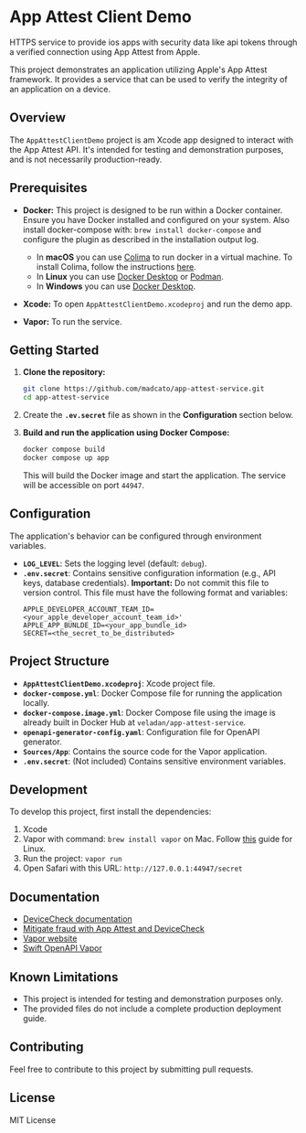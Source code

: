 # App Attest Client Demo

HTTPS service to provide ios apps with security data like api tokens through a verified connection using App Attest from Apple.

This project demonstrates an application utilizing Apple's App Attest framework.  It provides a service that can be used to verify the integrity of an application on a device.

## Overview

The `AppAttestClientDemo` project is am Xcode app designed to interact with the App Attest API.  It's intended for testing and demonstration purposes, and is not necessarily production-ready.

## Prerequisites

*   **Docker:** This project is designed to be run within a Docker container.  Ensure you have Docker installed and configured on your system. Also install docker-compose with: `brew install docker-compose` and configure the plugin as described in the installation output log.
    - In **macOS** you can use [Colima](https://github.com/abiosoft/colima) to run docker in a virtual machine. To install Colima, follow the instructions [here](https://github.com/abiosoft/colima#installation).
    - In **Linux** you can use [Docker Desktop](https://docs.docker.com/docker-for-linux/install/) or [Podman](https://podman.io/getting-started/installation).
    - In **Windows** you can use [Docker Desktop](https://docs.docker.com/docker-for-windows/install/).

*   **Xcode:**  To open `AppAttestClientDemo.xcodeproj` and run the demo app.
*   **Vapor:** To run the service.

## Getting Started

1.  **Clone the repository:**

    ```bash
    git clone https://github.com/madcato/app-attest-service.git
    cd app-attest-service
    ```

2. Create the **`.ev.secret`** file as shown in the **Configuration** section below.

3.  **Build and run the application using Docker Compose:**

    ```bash
    docker compose build
    docker compose up app
    ```

    This will build the Docker image and start the application.  The service will be accessible on port `44947`.

## Configuration

The application's behavior can be configured through environment variables.

*   **`LOG_LEVEL`**:  Sets the logging level (default: `debug`).
*   **`.env.secret`**:  Contains sensitive configuration information (e.g., API keys, database credentials).  **Important:** Do not commit this file to version control.
    This file must have the following format and variables:
    ```
    APPLE_DEVELOPER_ACCOUNT_TEAM_ID=<your_apple_developer_account_team_id>'
    APPLE_APP_BUNLDE_ID=<your_app_bundle_id>
    SECRET=<the_secret_to_be_distributed>
    ```

## Project Structure

*   **`AppAttestClientDemo.xcodeproj`**: Xcode project file.
*   **`docker-compose.yml`**: Docker Compose file for running the application locally. 
*   **`docker-compose.image.yml`**: Docker Compose file using the image is already built in Docker Hub at `veladan/app-attest-service`.
*   **`openapi-generator-config.yaml`**: Configuration file for OpenAPI generator.
*   **`Sources/App`**: Contains the source code for the Vapor application.
*   **`.env.secret`**: (Not included) Contains sensitive environment variables.

## Development

To develop this project, first install the dependencies:
1. Xcode
2. Vapor with command: `brew install vapor` on Mac. Follow [this](https://docs.vapor.codes/install/linux/) guide for Linux.
3. Run the project: `vapor run`
4. Open Safari with this URL: `http://127.0.0.1:44947/secret`

## Documentation

- [DeviceCheck documentation](https://developer.apple.com/documentation/devicecheck)
- [Mitigate fraud with App Attest and DeviceCheck](https://developer.apple.com/videos/play/wwdc2021/10244/)
- [Vapor website](https://vapor.codes)
- [Swift OpenAPI Vapor](https://github.com/swift-server/swift-openapi-vapor)

## Known Limitations

*   This project is intended for testing and demonstration purposes only.
*   The provided files do not include a complete production deployment guide.

## Contributing

Feel free to contribute to this project by submitting pull requests.

## License

MIT License

